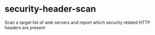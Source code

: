 # security-header-scan
Scan a target list of web servers and report which security related HTTP headers are present
